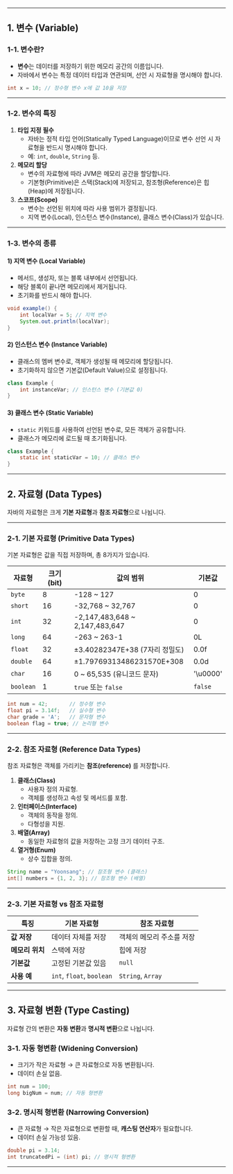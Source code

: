 
---
## 1. **변수 (Variable)**
### 1-1. **변수란?**
- **변수**는 데이터를 저장하기 위한 메모리 공간의 이름입니다.
- 자바에서 변수는 특정 데이터 타입과 연관되며, 선언 시 자료형을 명시해야 합니다.

```java
int x = 10; // 정수형 변수 x에 값 10을 저장
```

---
### 1-2. **변수의 특징**
1. **타입 지정 필수**
    - 자바는 정적 타입 언어(Statically Typed Language)이므로 변수 선언 시 자료형을 반드시 명시해야 합니다.
    - 예: `int`, `double`, `String` 등.
2. **메모리 할당**
    - 변수의 자료형에 따라 JVM은 메모리 공간을 할당합니다.
    - 기본형(Primitive)은 스택(Stack)에 저장되고, 참조형(Reference)은 힙(Heap)에 저장됩니다.
3. **스코프(Scope)**
    - 변수는 선언된 위치에 따라 사용 범위가 결정됩니다.
    - 지역 변수(Local), 인스턴스 변수(Instance), 클래스 변수(Class)가 있습니다.
---
### 1-3. **변수의 종류**
#### 1) **지역 변수 (Local Variable)**
- 메서드, 생성자, 또는 블록 내부에서 선언됩니다.
- 해당 블록이 끝나면 메모리에서 제거됩니다.
- 초기화를 반드시 해야 합니다.

```java
void example() {
    int localVar = 5; // 지역 변수
    System.out.println(localVar);
}
```
#### 2) **인스턴스 변수 (Instance Variable)**
- 클래스의 멤버 변수로, 객체가 생성될 때 메모리에 할당됩니다.
- 초기화하지 않으면 기본값(Default Value)으로 설정됩니다.

```java
class Example {
    int instanceVar; // 인스턴스 변수 (기본값 0)
}
```
#### 3) **클래스 변수 (Static Variable)**
- `static` 키워드를 사용하여 선언된 변수로, 모든 객체가 공유합니다.
- 클래스가 메모리에 로드될 때 초기화됩니다.

```java
class Example {
    static int staticVar = 10; // 클래스 변수
}
```

---
## 2. **자료형 (Data Types)**

자바의 자료형은 크게 **기본 자료형**과 **참조 자료형**으로 나뉩니다.

---
### 2-1. **기본 자료형 (Primitive Data Types)**

기본 자료형은 값을 직접 저장하며, 총 8가지가 있습니다.

| 자료형       | 크기 (bit) | 값의 범위                          | 기본값      |
| --------- | -------- | ------------------------------ | -------- |
| `byte`    | 8        | -128 ~ 127                     | 0        |
| `short`   | 16       | -32,768 ~ 32,767               | 0        |
| `int`     | 32       | -2,147,483,648 ~ 2,147,483,647 | 0        |
| `long`    | 64       | -263 ~ 263-1                   | 0L       |
| `float`   | 32       | ±3.40282347E+38 (7자리 정밀도)      | 0.0f     |
| `double`  | 64       | ±1.79769313486231570E+308      | 0.0d     |
| `char`    | 16       | 0 ~ 65,535 (유니코드 문자)           | '\u0000' |
| `boolean` | 1        | `true` 또는 `false`              | `false`  |

```java
int num = 42;       // 정수형 변수
float pi = 3.14f;   // 실수형 변수
char grade = 'A';   // 문자형 변수
boolean flag = true; // 논리형 변수
```
---
### 2-2. **참조 자료형 (Reference Data Types)**
참조 자료형은 객체를 가리키는 **참조(reference)** 를 저장합니다.

1. **클래스(Class)**
    - 사용자 정의 자료형.
    - 객체를 생성하고 속성 및 메서드를 포함.
2. **인터페이스(Interface)**
    - 객체의 동작을 정의.
    - 다형성을 지원.
3. **배열(Array)**
    - 동일한 자료형의 값을 저장하는 고정 크기 데이터 구조.
4. **열거형(Enum)**
    - 상수 집합을 정의.

```java
String name = "Yoonsang"; // 참조형 변수 (클래스)
int[] numbers = {1, 2, 3}; // 참조형 변수 (배열)
```

---
### 2-3. **기본 자료형 vs 참조 자료형**

|**특징**|**기본 자료형**|**참조 자료형**|
|---|---|---|
|**값 저장**|데이터 자체를 저장|객체의 메모리 주소를 저장|
|**메모리 위치**|스택에 저장|힙에 저장|
|**기본값**|고정된 기본값 있음|`null`|
|**사용 예**|`int`, `float`, `boolean`|`String`, `Array`|

---

## 3. **자료형 변환 (Type Casting)**

자료형 간의 변환은 **자동 변환**과 **명시적 변환**으로 나뉩니다.

### 3-1. **자동 형변환 (Widening Conversion)**

- 크기가 작은 자료형 → 큰 자료형으로 자동 변환됩니다.
- 데이터 손실 없음.

```java
int num = 100;
long bigNum = num; // 자동 형변환
```

### 3-2. **명시적 형변환 (Narrowing Conversion)**

- 큰 자료형 → 작은 자료형으로 변환할 때, **캐스팅 연산자**가 필요합니다.
- 데이터 손실 가능성 있음.

```java
double pi = 3.14;
int truncatedPi = (int) pi; // 명시적 형변환
```

---
